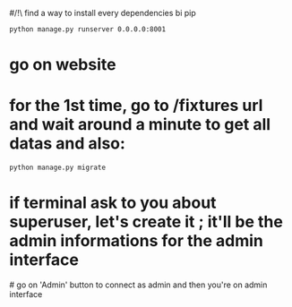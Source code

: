 #/!\ find a way to install every dependencies bi pip

```python manage.py runserver 0.0.0.0:8001```
# go on website
# for the 1st time, go to /fixtures url and wait around a minute to get all datas and also:
```python manage.py migrate```
# if terminal ask to you about superuser, let's create it ; it'll be the admin informations for the admin interface
# go on 'Admin' button to connect as admin and then you're on admin interface
